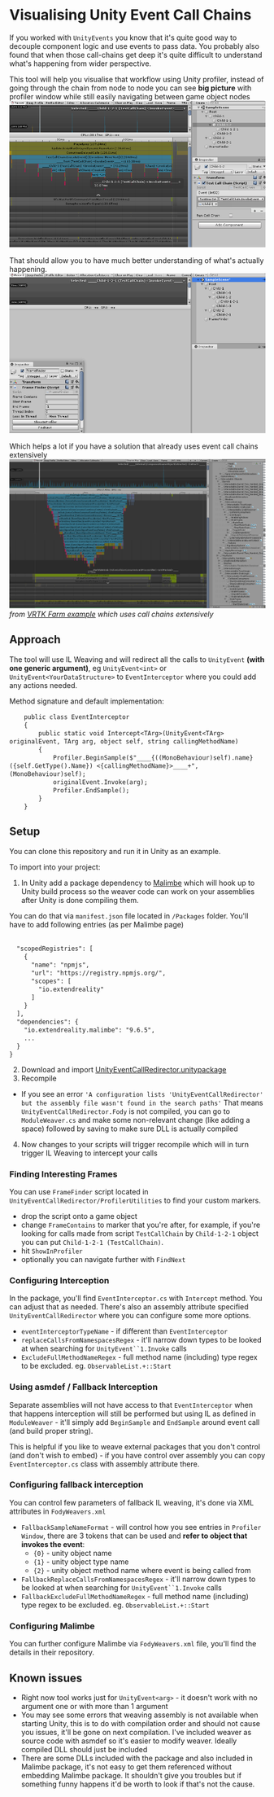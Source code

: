



# Visualising Unity Event Call Chains

If you worked with `UnityEvents` you know that it's quite good way to decouple component logic and use events to pass data. You probably also found that when those call-chains get deep it's quite difficult to understand what's happening from wider perspective.

This tool will help you visualise that workflow using Unity profiler, instead of going through the chain from node to node you can see **big picture** with profiler window while still easily navigating between game object nodes
![Event Call Chain Profiler view](/_github/event-call-chain-profiler-view_small.png)


That should allow you to have much better understanding of what's actually happening.
![Event Call Chain Visualisation Workflow](/_github/ViewingUnityEventInvokeCallsInProfiler_workflow.gif)

Which helps a lot if you have a solution that already uses event call chains extensively
![Event Call Chain Visualisation Workflow](/_github/ViewingUnityEventInvokeCallsInProfiler_VRTK.gif)
*from [VRTK Farm example](https://github.com/ExtendRealityLtd/VRTK) which uses call chains extensively*


## Approach
The tool will use IL Weaving and will redirect all the calls to `UnityEvent` **(with one generic argument)**, eg `UnityEvent<int>` or `UnityEvent<YourDataStructure>` to `EventInterceptor` where you could add any actions needed. 

Method signature and default implementation:
```
    public class EventInterceptor
    {
        public static void Intercept<TArg>(UnityEvent<TArg> originalEvent, TArg arg, object self, string callingMethodName)
        {
            Profiler.BeginSample($"____{((MonoBehaviour)self).name} ({self.GetType().Name}) <{callingMethodName}>____+", (MonoBehaviour)self);
            originalEvent.Invoke(arg);
            Profiler.EndSample();
        }
    }
```

## Setup
You can clone this repository and run it in Unity as an example.

To import into your project:
1) In Unity add a package dependency to [Malimbe]([https://github.com/ExtendRealityLtd/Malimbe](https://github.com/ExtendRealityLtd/Malimbe)) which will hook up to Unity build process so the weaver code can work on your assemblies after Unity is done compiling them.

You can do that via `manifest.json` file located in `/Packages` folder. You'll have to add following entries (as per Malimbe page)
```
  
  "scopedRegistries": [
    {
      "name": "npmjs",
      "url": "https://registry.npmjs.org/",
      "scopes": [
        "io.extendreality"
      ]
    }
  ],
  "dependencies": {
    "io.extendreality.malimbe": "9.6.5",
    ...
  }
}
```

2)  Download and import [UnityEventCallRedirector.unitypackage](https://github.com/handzlikchris/Unity.VisualisingEventCallChains/raw/master/_github/UnityEventCallRedirector.unitypackage)
3) Recompile
- If you see an error
`'A configuration lists 'UnityEventCallRedirector' but the assembly file wasn't found in the search paths'`
That means `UnityEventCallRedirector.Fody` is not compiled, you can go to `ModuleWeaver.cs` and make some non-relevant change (like adding a space) followed by saving to make sure DLL is actually compiled
4) Now changes to your scripts will trigger recompile which will in turn trigger IL Weaving to intercept your calls

### Finding Interesting Frames
You can use `FrameFinder` script located in `UnityEventCallRedirector/ProfilerUtilities` to find your custom markers. 
- drop the script onto a game object
- change `FrameContains` to marker that you're after, for example, if you're looking for calls made from script `TestCallChain` by `Child-1-2-1` object you can put `Child-1-2-1 (TestCallChain)`.
- hit `ShowInProfiler`
- optionally you can navigate further with `FindNext`

### Configuring Interception
In the package, you'll find `EventInterceptor.cs` with `Intercept` method. You can adjust that as needed. There's also an assembly attribute specified `UnityEventCallRedirector` where you can configure some more options.

- `eventInterceptorTypeName` - if different than `EventInterceptor`
- `replaceCallsFromNamespacesRegex` - it'll narrow down types to be looked at when searching for `UnityEvent``1.Invoke` calls
- `ExcludeFullMethodNameRegex` - full method name (including) type regex to be excluded. eg. `ObservableList.+::Start`

### Using asmdef / Fallback Interception
Separate assemblies will not have access to that `EventInterceptor` when that happens interception will still be performed but using IL as defined in `ModuleWeaver` - it'll simply add `BeginSample` and `EndSample` around event call (and build proper string).

This is helpful if you like to weave external packages that you don't control (and don't wish to embed) - if you have control over assembly you can copy `EventInterceptor.cs` class with assembly attribute there.

### Configuring fallback interception
You can control few parameters of fallback IL weaving, it's done via XML attributes in `FodyWeavers.xml`
- `FallbackSampleNameFormat` - will control how you see entries in `Profiler Window`, there are 3 tokens that can be used and **refer to object that invokes the event**:
    - `{0}` - unity object name
    - `{1}` - unity object type name
    - `{2}` - unity object method name where event is being called from
 - `FallbackReplaceCallsFromNamespacesRegex` - it'll narrow down types to be looked at when searching for `UnityEvent``1.Invoke` calls
 - `FallbackExcludeFullMethodNameRegex` - full method name (including) type regex to be excluded. eg. `ObservableList.+::Start`


### Configuring Malimbe
You can further configure Malimbe via `FodyWeavers.xml` file, you'll find the details in their repository.


## Known issues
- Right now tool works just for `UnityEvent<arg>` - it doesn't work with no argument one or with more than 1 argument
- You may see some errors that weaving assembly is not available when starting Unity, this is to do with compilation order and should not cause you issues, it'll be gone on next compilation. I've included weaver as source code with asmdef so it's easier to modify weaver. Ideally compiled DLL should just be included
- There are some DLLs included with the package and also included in Malimbe package, it's not easy to get them referenced without embedding Malimbe package. It shouldn't give you troubles but if something funny happens it'd be worth to look if that's not the cause. 